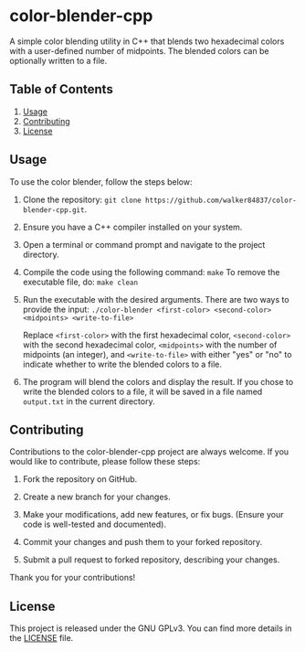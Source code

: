 # color-blender-cpp

A simple color blending utility in C++ that blends two hexadecimal colors with a user-defined number of midpoints. The blended colors can be optionally written to a file.

## Table of Contents

1. [Usage](#usage)
2. [Contributing](#contributing)
3. [License](#license)

## Usage

To use the color blender, follow the steps below:

1. Clone the repository:
  ```git clone https://github.com/walker84837/color-blender-cpp.git```.

2. Ensure you have a C++ compiler installed on your system.

3. Open a terminal or command prompt and navigate to the project directory.

4. Compile the code using the following command:
  ```make```
  To remove the executable file, do:
  ```make clean```

5. Run the executable with the desired arguments. There are two ways to provide the input:
   ```./color-blender <first-color> <second-color> <midpoints> <write-to-file>```

   Replace `<first-color>` with the first hexadecimal color, `<second-color>` with the second hexadecimal color, `<midpoints>` with the number of midpoints (an integer), and `<write-to-file>` with either "yes" or "no" to indicate whether to write the blended colors to a file.

6. The program will blend the colors and display the result. If you chose to write the blended colors to a file, it will be saved in a file named `output.txt` in the current directory.

## Contributing

Contributions to the color-blender-cpp project are always welcome. If you would like to contribute, please follow these steps:

1. Fork the repository on GitHub.

2. Create a new branch for your changes.

3. Make your modifications, add new features, or fix bugs. (Ensure your code is well-tested and documented).

4. Commit your changes and push them to your forked repository.

5. Submit a pull request to forked repository, describing your changes.

Thank you for your contributions!

## License

This project is released under the GNU GPLv3. You can find more details in the [LICENSE](LICENSE.md) file.

